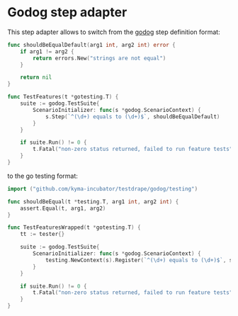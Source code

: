 # Godog step adapter

This step adapter allows to switch from the [godog](https://github.com/cucumber/godog) step definition format:

```go
func shouldBeEqualDefault(arg1 int, arg2 int) error {
	if arg1 != arg2 {
		return errors.New("strings are not equal")
	}

	return nil
}

func TestFeatures(t *gotesting.T) {
	suite := godog.TestSuite{
		ScenarioInitializer: func(s *godog.ScenarioContext) {
			s.Step(`^(\d+) equals to (\d+)$`, shouldBeEqualDefault)
		}
	}

	if suite.Run() != 0 {
		t.Fatal("non-zero status returned, failed to run feature tests")
	}
}
```

to the go testing format:
```go
import ("github.com/kyma-incubator/testdrape/godog/testing")

func shouldBeEqual(t *testing.T, arg1 int, arg2 int) {
	assert.Equal(t, arg1, arg2)
}

func TestFeaturesWrapped(t *gotesting.T) {
	tt := tester{}

	suite := godog.TestSuite{
		ScenarioInitializer: func(s *godog.ScenarioContext) {
			testing.NewContext(s).Register(`^(\d+) equals to (\d+)$`, shouldBeEqual)
		}
	}

	if suite.Run() != 0 {
		t.Fatal("non-zero status returned, failed to run feature tests")
	}
}
```
